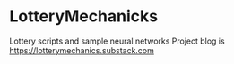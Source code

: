 # LotteryMechanicks
Lottery scripts and sample neural networks
Project blog is https://lotterymechanics.substack.com
